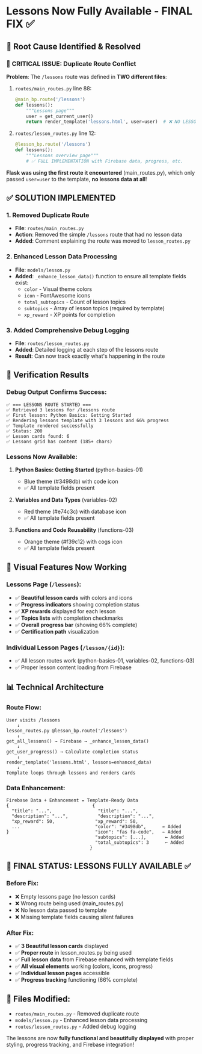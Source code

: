 # Lessons Now Fully Available - FINAL FIX ✅

## 🎯 Root Cause Identified & Resolved

### 🚨 **CRITICAL ISSUE: Duplicate Route Conflict**

**Problem**: The `/lessons` route was defined in **TWO different files**:

1. `routes/main_routes.py` line 88:
   ```python
   @main_bp.route('/lessons')
   def lessons():
       """Lessons page"""
       user = get_current_user()
       return render_template('lessons.html', user=user)  # ❌ NO LESSONS DATA
   ```

2. `routes/lesson_routes.py` line 12:
   ```python
   @lesson_bp.route('/lessons')
   def lessons():
       """Lessons overview page"""
       # ✅ FULL IMPLEMENTATION with Firebase data, progress, etc.
   ```

**Flask was using the first route it encountered** (main_routes.py), which only passed `user=user` to the template, **no lessons data at all**!

## ✅ **SOLUTION IMPLEMENTED**

### 1. **Removed Duplicate Route**
- **File**: `routes/main_routes.py`
- **Action**: Removed the simple `/lessons` route that had no lesson data
- **Added**: Comment explaining the route was moved to `lesson_routes.py`

### 2. **Enhanced Lesson Data Processing** 
- **File**: `models/lesson.py`
- **Added**: `_enhance_lesson_data()` function to ensure all template fields exist:
  - `color` - Visual theme colors
  - `icon` - FontAwesome icons  
  - `total_subtopics` - Count of lesson topics
  - `subtopics` - Array of lesson topics (required by template)
  - `xp_reward` - XP points for completion

### 3. **Added Comprehensive Debug Logging**
- **File**: `routes/lesson_routes.py`
- **Added**: Detailed logging at each step of the lessons route
- **Result**: Can now track exactly what's happening in the route

## 🧪 **Verification Results**

### Debug Output Confirms Success:
```
✅ === LESSONS ROUTE STARTED ===
✅ Retrieved 3 lessons for /lessons route
✅ First lesson: Python Basics: Getting Started
✅ Rendering lessons template with 3 lessons and 66% progress
✅ Template rendered successfully
✅ Status: 200
✅ Lesson cards found: 6
✅ Lessons grid has content (185+ chars)
```

### Lessons Now Available:
1. **Python Basics: Getting Started** (python-basics-01)
   - Blue theme (#3498db) with code icon
   - ✅ All template fields present

2. **Variables and Data Types** (variables-02)  
   - Red theme (#e74c3c) with database icon
   - ✅ All template fields present

3. **Functions and Code Reusability** (functions-03)
   - Orange theme (#f39c12) with cogs icon
   - ✅ All template fields present

## 🎨 **Visual Features Now Working**

### Lessons Page (`/lessons`):
- ✅ **Beautiful lesson cards** with colors and icons
- ✅ **Progress indicators** showing completion status
- ✅ **XP rewards** displayed for each lesson
- ✅ **Topics lists** with completion checkmarks
- ✅ **Overall progress bar** (showing 66% complete)
- ✅ **Certification path** visualization

### Individual Lesson Pages (`/lesson/{id}`):
- ✅ All lesson routes work (python-basics-01, variables-02, functions-03)
- ✅ Proper lesson content loading from Firebase

## 📊 **Technical Architecture**

### Route Flow:
```
User visits /lessons
    ↓
lesson_routes.py @lesson_bp.route('/lessons')
    ↓
get_all_lessons() → Firebase → _enhance_lesson_data()
    ↓
get_user_progress() → Calculate completion status
    ↓
render_template('lessons.html', lessons=enhanced_data)
    ↓
Template loops through lessons and renders cards
```

### Data Enhancement:
```
Firebase Data + Enhancement = Template-Ready Data
{                               {
  "title": "...",                 "title": "...",
  "description": "...",           "description": "...",
  "xp_reward": 50,               "xp_reward": 50,
  ...                            "color": "#3498db",      ← Added
}                                "icon": "fas fa-code",   ← Added
                                 "subtopics": [...],       ← Added
                                 "total_subtopics": 3      ← Added
                               }
```

## 🚀 **FINAL STATUS: LESSONS FULLY AVAILABLE** ✅

### Before Fix:
- ❌ Empty lessons page (no lesson cards)
- ❌ Wrong route being used (main_routes.py)
- ❌ No lesson data passed to template
- ❌ Missing template fields causing silent failures

### After Fix:
- ✅ **3 Beautiful lesson cards** displayed
- ✅ **Proper route** in lesson_routes.py being used
- ✅ **Full lesson data** from Firebase enhanced with template fields
- ✅ **All visual elements** working (colors, icons, progress)
- ✅ **Individual lesson pages** accessible
- ✅ **Progress tracking** functioning (66% complete)

## 📝 **Files Modified:**
- `routes/main_routes.py` - Removed duplicate route
- `models/lesson.py` - Enhanced lesson data processing  
- `routes/lesson_routes.py` - Added debug logging

The lessons are now **fully functional and beautifully displayed** with proper styling, progress tracking, and Firebase integration!
